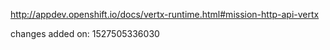 http://appdev.openshift.io/docs/vertx-runtime.html#mission-http-api-vertx

 
 changes added on: 1527505336030